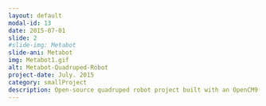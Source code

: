 ```yaml
---
layout: default
modal-id: 13
date: 2015-07-01
slide: 2
#slide-img: Metabot
slide-ani: Metabot
img: Metabot1.gif
alt: Metabot-Quadruped-Robot
project-date: July. 2015
category: smallProject
description: Open-source quadruped robot project built with an OpenCM9.04 controller and 12 Dynamixel XL-320 servos.
---
```

